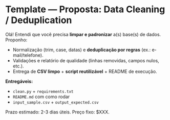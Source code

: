 
# Template — Proposta: Data Cleaning / Deduplication

Olá! Entendi que você precisa **limpar e padronizar** a(s) base(s) de dados.
Proponho:
- Normalização (trim, case, datas) e **deduplicação por regras** (ex.: e-mail/telefone).
- Validações e relatório de qualidade (linhas removidas, campos nulos, etc.).
- Entrega de **CSV limpo** + **script reutilizável** + README de execução.

**Entregáveis:**
- `clean.py` + `requirements.txt`
- `README.md` com como rodar
- `input_sample.csv` + `output_expected.csv`

Prazo estimado: 2-3 dias úteis. Preço fixo: $XXX.

